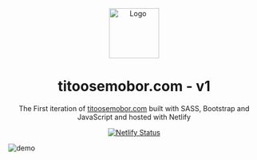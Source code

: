 <div align="center">
  <img alt="Logo" src="https://raw.githubusercontent.com/Tito-Osemobor/TitoFolio/main/public/favicon_io/android-chrome-192x192.png" width="100" />
</div>
<h1 align="center">
  titoosemobor.com - v1
</h1>
<p align="center">
  The First iteration of <a href="https://titoosemobor.com" target="_blank">titoosemobor.com</a> built with SASS, Bootstrap and JavaScript and hosted with Netlify
</p>
<p align="center">
  <a href="https://app.netlify.com/sites/titoosemobor/deploys" target="_blank">
    <img src="https://api.netlify.com/api/v1/badges/1963b488-7b78-48c9-9e2d-6fb5e47ab3af/deploy-status" alt="Netlify Status" />
  </a>
</p>

![demo](https://raw.githubusercontent.com/Tito-Osemobor/TitoFolio/main/public/assets/og-image.png)
